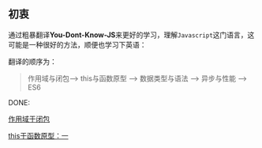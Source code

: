 ## 初衷

通过粗暴翻译**You-Dont-Know-JS**来更好的学习，理解`Javascript`这门语言，这可能是一种很好的方法，顺便也学习下英语：

翻译的顺序为：

> 作用域与闭包--> this与函数原型 --> 数据类型与语法 --> 异步与性能 --> ES6

DONE:

[作用域于闭包](ZH-YDKJS/you-dont-know-js_Scope.md)

[this于函数原型：一](ZH-YDKJS/this_and_object_prototypes.md)





























